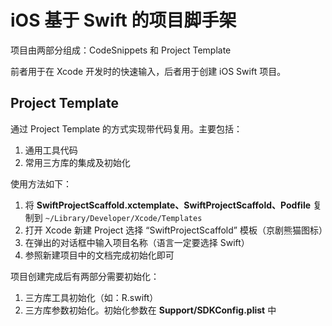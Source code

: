 # iOS 基于 Swift 的项目脚手架

项目由两部分组成：CodeSnippets 和 Project Template

前者用于在 Xcode 开发时的快速输入，后者用于创建 iOS Swift 项目。

## Project Template

通过 Project Template 的方式实现带代码复用。主要包括：

1. 通用工具代码
2. 常用三方库的集成及初始化


使用方法如下：

1. 将 **SwiftProjectScaffold.xctemplate、SwiftProjectScaffold、Podfile** 复制到 `~/Library/Developer/Xcode/Templates`
2. 打开 Xcode 新建 Project 选择 “SwiftProjectScaffold” 模板（京剧熊猫图标）
3. 在弹出的对话框中输入项目名称（语言一定要选择 Swift）
4. 参照新建项目中的文档完成初始化即可

项目创建完成后有两部分需要初始化：
1. 三方库工具初始化（如：R.swift）
2. 三方库参数初始化。初始化参数在 **Support/SDKConfig.plist** 中